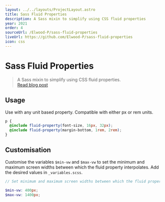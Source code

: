 ```yaml
---
layout: ../../layouts/ProjectLayout.astro
title: Sass Fluid Properties
description: A Sass mixin to simplify using CSS fluid properties
year: 2021
order: 4
sourceUrl: /Elwood-P/sass-fluid-properties
liveUrl: https://github.com/Elwood-P/sass-fluid-properties
icon: css
---
```


<!-- NB: This is a copy of the readme on GitHub which is loaded remotely. -->

# Sass Fluid Properties

> A Sass mixin to simplify using CSS fluid properties.  
> [Read blog post](https://elwoodp.dev/articles/flexible-sizing-in-css/)

## Usage
Use with any unit based property. Compatible with either px or rem units.

```scss
p {
  @include fluid-property(font-size, 16px, 32px);
  @include fluid-property(margin-bottom, 1rem, 2rem);
}
```
##  Customisation
Customise the variables `$min-vw` and `$max-vw` to set the minimum and maximum screen widths between which the fluid property interpolates. Add the desired values in  `_variables.scss`.

```scss
// Set minimum and maximum screen widths between which the fluid property interpolates

$min-vw: 400px;
$max-vw: 1400px;
```